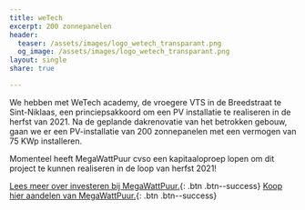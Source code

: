 ```yaml
---
title: weTech
excerpt: 200 zonnepanelen
header:
  teaser: /assets/images/logo_wetech_transparant.png
  og_image: /assets/images/logo_wetech_transparant.png
layout: single
share: true

---
```


We hebben met WeTech academy, de vroegere VTS in de Breedstraat te
Sint-Niklaas, een princiepsakkoord om een PV installatie te realiseren in de
herfst van 2021.  Na de geplande dakrenovatie van het betrokken gebouw, gaan we
er een PV-installatie van 200 zonnepanelen met een vermogen van 75 KWp
installeren.

Momenteel heeft MegaWattPuur cvso een kapitaaloproep lopen om dit project te
kunnen realiseren in de loop van herfst 2021!

[Lees meer over investeren bij MegaWattPuur.](http://aandelen.megawattpuur.be){: .btn .btn--success}
[Koop hier aandelen van MegaWattPuur.](http://aandelen.megawattpuur.be){: .btn .btn--success}
